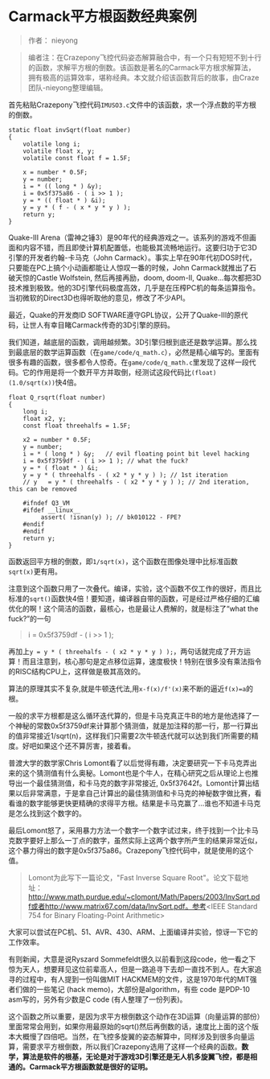 #  Carmack平方根函数经典案例
> 作者： nieyong

> 编者注：在Crazepony飞控代码姿态解算融合中，有一个只有短短不到十行的函数，求解平方根的倒数。该函数是著名的Carmack平方根求解算法，拥有极高的运算效率，堪称经典。本文就介绍该函数背后的故事，由Craze团队-nieyong整理编辑。

首先粘贴Crazepony飞控代码`IMUSO3.c`文件中的该函数，求一个浮点数的平方根的倒数。

~~~
static float invSqrt(float number) 
{
    volatile long i;
    volatile float x, y;
    volatile const float f = 1.5F;

    x = number * 0.5F;
    y = number;
    i = * (( long * ) &y);
    i = 0x5f375a86 - ( i >> 1 );
    y = * (( float * ) &i);
    y = y * ( f - ( x * y * y ) );
    return y;
}
~~~

Quake-III Arena（雷神之锤3）是90年代的经典游戏之一。该系列的游戏不但画面和内容不错，而且即使计算机配置低，也能极其流畅地运行。这要归功于它3D引擎的开发者约翰-卡马克（John Carmack）。事实上早在90年代初DOS时代，只要能在PC上搞个小动画都能让人惊叹一番的时候，John Carmack就推出了石破天惊的Castle Wolfstein, 然后再接再励，doom, doom-II, Quake...每次都把3D技术推到极致。他的3D引擎代码极度高效，几乎是在压榨PC机的每条运算指令。当初微软的Direct3D也得听取他的意见，修改了不少API。

最近，Quake的开发商ID SOFTWARE遵守GPL协议，公开了Quake-III的原代码，让世人有幸目睹Carmack传奇的3D引擎的原码。

我们知道，越底层的函数，调用越频繁。3D引擎归根到底还是数学运算。那么找到最底层的数学运算函数（在`game/code/q_math.c`），必然是精心编写的。里面有很多有趣的函数，很多都令人惊奇。在`game/code/q_math.c`里发现了这样一段代码。它的作用是将一个数开平方并取倒，经测试这段代码比`(float)(1.0/sqrt(x))`快4倍。

~~~
float Q_rsqrt(float number)
{
	long i;
	float x2, y;
	const float threehalfs = 1.5F;

	x2 = number * 0.5F;
	y = number;
	i = * ( long * ) &y;   // evil floating point bit level hacking
	i = 0x5f3759df - ( i >> 1 ); // what the fuck?
	y = * ( float * ) &i;
	y = y * ( threehalfs - ( x2 * y * y ) ); // 1st iteration
	// y   = y * ( threehalfs - ( x2 * y * y ) ); // 2nd iteration, this can be removed

	#ifndef Q3_VM
	#ifdef __linux__
		 assert( !isnan(y) ); // bk010122 - FPE?
	#endif
	#endif
	return y;
}  
~~~

函数返回平方根的倒数，即`1/sqrt(x)`，这个函数在图像处理中比标准函数`sqrt(x)`更有用。 

注意到这个函数只用了一次叠代。编译，实验，这个函数不仅工作的很好，而且比标准的`sqrt()`函数快4倍！要知道，编译器自带的函数，可是经过严格仔细的汇编优化的啊！这个简洁的函数，最核心，也是最让人费解的，就是标注了“what the fuck?”的一句 

> i = 0x5f3759df - ( i >> 1 );

再加上`y = y * ( threehalfs - ( x2 * y * y ) );`，两句话就完成了开方运算！而且注意到，核心那句是定点移位运算，速度极快！特别在很多没有乘法指令的RISC结构CPU上，这样做是极其高效的。

算法的原理其实不复杂,就是牛顿迭代法,用`x-f(x)/f'(x)`来不断的逼近`f(x)=a`的根。

一般的求平方根都是这么循环迭代算的，但是卡马克真正牛B的地方是他选择了一个神秘的常数0x5f3759df来计算那个猜测值，就是加注释的那一行，那一行算出的值非常接近1/sqrt(n)，这样我们只需要2次牛顿迭代就可以达到我们所需要的精度。好吧如果这个还不算厉害，接着看。

普渡大学的数学家Chris Lomont看了以后觉得有趣，决定要研究一下卡马克弄出来的这个猜测值有什么奥秘。Lomont也是个牛人，在精心研究之后从理论上也推导出一个最佳猜测值，和卡马克的数字非常接近, 0x5f37642f。Lomont计算出结果以后非常满意，于是拿自己计算出的最佳猜测值和卡马克的神秘数字做比赛，看看谁的数字能够更快更精确的求得平方根。结果是卡马克赢了...谁也不知道卡马克是怎么找到这个数字的。

最后Lomont怒了，采用暴力方法一个数字一个数字试过来，终于找到一个比卡马克数字要好上那么一丁点的数字，虽然实际上这两个数字所产生的结果非常近似，这个暴力得出的数字是0x5f375a86。Crazepony飞控代码中，就是使用的这个值。

> Lomont为此写下一篇论文，"Fast Inverse Square Root"。论文下载地址：http://www.math.purdue.edu/~clomont/Math/Papers/2003/InvSqrt.pdf或者http://www.matrix67.com/data/InvSqrt.pdf。参考<IEEE Standard 754 for Binary Floating-Point Arithmetic><FAST INVERSE SQUARE ROOT>

大家可以尝试在PC机、51、AVR、430、ARM、上面编译并实验，惊讶一下它的工作效率。 

有则新闻，大意是说Ryszard Sommefeldt很久以前看到这段code，他一看之下惊为天人，想要拜见这位前辈高人，但是一路追寻下去却一直找不到人。在大家追寻的过程中，有人提到一份叫做MIT HACKMEM的文件，这是1970年代的MIT强者们做的一些笔记 (hack memo)，大部份是algorithm，有些 code 是PDP-10 asm写的，另外有少数是C code (有人整理了一份列表)。

这个函数之所以重要，是因为求平方根倒数这个动作在3D运算（向量运算的部份）里面常常会用到，如果你用最原始的sqrt()然后再倒数的话，速度比上面的这个版本大概慢了四倍吧。当然，在飞控多旋翼的姿态解算中，同样涉及到很多向量运算，需要求平方根倒数，所以我们Crazepony选用了这样一个经典的函数。**数学，算法是软件的根基，无论是对于游戏3D引擎还是无人机多旋翼飞控，都是相通的。Carmack平方根函数就是很好的证明。**




